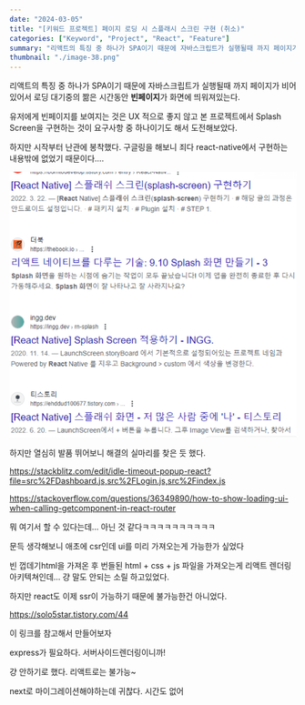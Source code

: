 ```yaml
---
date: "2024-03-05"
title: "[키워드 프로젝트] 페이지 로딩 시 스플래시 스크린 구현 (취소)"
categories: ["Keyword", "Project", "React", "Feature"]
summary: "리액트의 특징 중 하나가 SPA이기 때문에 자바스크립트가 실행될때 까지 페이지가 비어 있어서 로딩 대기중의 짦은 시간동안 빈페이지가 화면에 띄워져있는다."
thumbnail: "./image-38.png"
---
```


리액트의 특징 중 하나가 SPA이기 때문에 자바스크립트가 실행될때 까지 페이지가 비어 있어서 로딩 대기중의 짦은 시간동안 **빈페이지**가 화면에 띄워져있는다.

유저에게 빈페이지를 보여지는 것은 UX 적으로 좋지 않고 본 프로젝트에서 Splash Screen을 구현하는 것이 요구사항 중 하나이기도 해서 도전해보았다.

하지만 시작부터 난관에 봉착했다. 구글링을 해보니 죄다 react-native에서 구현하는 내용밖에 없었기 때문이다….

![alt text](image-38.png)

하지만 열심히 발품 뛰어보니 해결의 실마리를 찾은 듯 했다.

https://stackblitz.com/edit/idle-timeout-popup-react?file=src%2FDashboard.js,src%2FLogin.js,src%2Findex.js

https://stackoverflow.com/questions/36349890/how-to-show-loading-ui-when-calling-getcomponent-in-react-router

뭐 여기서 할 수 있다는데… 아닌 것 같다ㅋㅋㅋㅋㅋㅋㅋㅋㅋㅋ

문득 생각해보니 애초에 csr인데 ui를 미리 가져오는게 가능한가 싶었다

빈 껍데기html을 가져온 후 번들된 html + css + js 파일을 가져오는게 리액트 렌더링 아키텍쳐인데… 걍 말도 안되는 소릴 하고있었다.

하지만 react도 이제 ssr이 가능하기 때문에 불가능한건 아니었다.

https://solo5star.tistory.com/44

이 링크를 참고해서 만들어보자

express가 필요하다. 서버사이드렌더링이니까!

걍 안하기로 했다. 리액트로는 불가능~

next로 마이그레이션해야하는데 귀찮다. 시간도 없어
